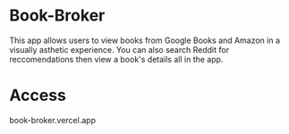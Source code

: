 # Book-Broker
This app allows users to view books from Google Books and Amazon in a visually asthetic experience. You can also search Reddit for reccomendations then view a book's details all in the app. 

# Access
book-broker.vercel.app

